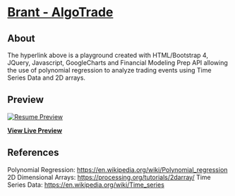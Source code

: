 # [Brant - AlgoTrade](https://brant-777.github.io/AlgoTrade/)



## About

The hyperlink above is a playground created with HTML/Bootstrap 4, JQuery, Javascript, GoogleCharts and Financial Modeling Prep API allowing the use of polynomial regression to analyze trading events using Time Series Data and 2D arrays.



## Preview

[![Resume Preview](https://user-images.githubusercontent.com/21012044/75682092-d5b23d80-5c62-11ea-99e9-e5bfa5eebb6a.png)](https://brant-777.github.io/AlgoTrade/)

**[View Live Preview](https://brant-777.github.io/AlgoTrade/)**


## References

Polynomial Regression: 
https://en.wikipedia.org/wiki/Polynomial_regression
2D Dimensional Arrays:
https://processing.org/tutorials/2darray/
Time Series Data:
https://en.wikipedia.org/wiki/Time_series
